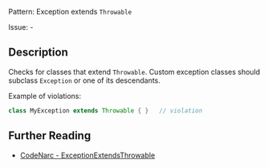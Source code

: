 Pattern: Exception extends `Throwable`

Issue: -

## Description

Checks for classes that extend `Throwable`. Custom exception classes should subclass `Exception` or one of its descendants.

Example of violations:

``` groovy
class MyException extends Throwable { }   // violation
```

## Further Reading

* [CodeNarc - ExceptionExtendsThrowable](http://codenarc.sourceforge.net/codenarc-rules-exceptions.html#ExceptionExtendsThrowable)